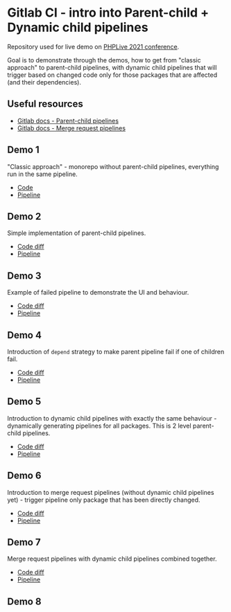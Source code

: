 # Gitlab CI - intro into Parent-child + Dynamic child pipelines

Repository used for live demo on [PHPLive 2021 conference](https://phplive.cz).

Goal is to demonstrate through the demos, how to get from "classic approach" to parent-child pipelines, with dynamic child pipelines that will trigger based on changed code only for those packages that are affected (and their dependencies).

## Useful resources

- [Gitlab docs - Parent-child pipelines](https://docs.gitlab.com/ee/ci/pipelines/parent_child_pipelines.html)
- [Gitlab docs - Merge request pipelines](https://docs.gitlab.com/ee/ci/pipelines/merge_request_pipelines.html)

## Demo 1

"Classic approach" - monorepo without parent-child pipelines, everything run in the same pipeline. 

- [Code](https://gitlab.com/janmikes/phplive-2021-parent-child-pipelines/-/blob/demo-1-standard-pipelines/.gitlab-ci.yml)
- [Pipeline](https://gitlab.com/janmikes/phplive-2021-parent-child-pipelines/-/pipelines/380721770)

## Demo 2

Simple implementation of parent-child pipelines.

- [Code diff](https://gitlab.com/janmikes/phplive-2021-parent-child-pipelines/-/merge_requests/2/diffs)
- [Pipeline](https://gitlab.com/janmikes/phplive-2021-parent-child-pipelines/-/pipelines/380919146)

## Demo 3

Example of failed pipeline to demonstrate the UI and behaviour.

- [Code diff](https://gitlab.com/janmikes/phplive-2021-parent-child-pipelines/-/merge_requests/3/diffs)
- [Pipeline](https://gitlab.com/janmikes/phplive-2021-parent-child-pipelines/-/pipelines/380725401)

## Demo 4

Introduction of `depend` strategy to make parent pipeline fail if one of children fail. 

- [Code diff](https://gitlab.com/janmikes/phplive-2021-parent-child-pipelines/-/merge_requests/4/diffs)
- [Pipeline](https://gitlab.com/janmikes/phplive-2021-parent-child-pipelines/-/pipelines/380726572)

## Demo 5

Introduction to dynamic child pipelines with exactly the same behaviour - dynamically generating pipelines for all packages. This is 2 level parent-child pipelines.

- [Code diff](https://gitlab.com/janmikes/phplive-2021-parent-child-pipelines/-/merge_requests/5/diffs)
- [Pipeline](https://gitlab.com/janmikes/phplive-2021-parent-child-pipelines/-/pipelines/380736054)

## Demo 6

Introduction to merge request pipelines (without dynamic child pipelines yet) - trigger pipeline only package that has been directly changed.

- [Code diff](https://gitlab.com/janmikes/phplive-2021-parent-child-pipelines/-/merge_requests/6/diffs)
- [Pipeline](https://gitlab.com/janmikes/phplive-2021-parent-child-pipelines/-/pipelines/380746777)

## Demo 7

Merge request pipelines with dynamic child pipelines combined together.

- [Code diff](https://gitlab.com/janmikes/phplive-2021-parent-child-pipelines/-/merge_requests/8/diffs)
- [Pipeline](https://gitlab.com/janmikes/phplive-2021-parent-child-pipelines/-/pipelines/380763958)

## Demo 8
